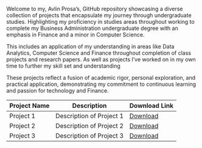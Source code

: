Welcome to my, Avlin Prosa’s, GitHub repository showcasing a diverse collection of projects that encapsulate my journey through undergraduate studies. Highlighting my proficiency in studies areas throughout working to complete my Business Administration undergraduate degree with an emphasis in Finance and a minor in Computer Science. 

 This includes an application of my understanding in areas like Data Analytics, Computer Science  and Finance throughout completion of class projects and research papers. As well as projects I’ve worked on in my own time to further my skill set and understanding 

These projects reflect a fusion of academic rigor, personal exploration, and practical application, demonstrating my commitment to continuous learning and passion for technology and Finance. 

| Project Name | Description | Download Link |
| ------------ | ----------- | ------------- |
| Project 1    | Description of Project 1 | [Download](link-to-download) |
| Project 2    | Description of Project 2 | [Download](link-to-download) |
| Project 3    | Description of Project 3 | [Download](link-to-download) |
